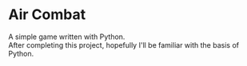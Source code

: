 # Air Combat
A simple game written with Python.  
After completing this project, hopefully I'll be familiar with the basis of Python.  
